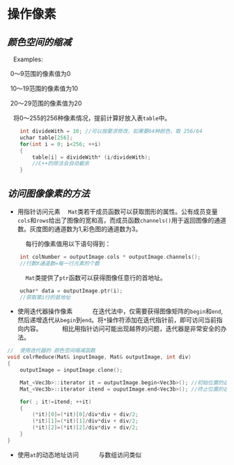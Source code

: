 # **操作像素**
## ***颜色空间的缩减***
&ensp;&ensp;Examples:

&ensp;0～9范围的像素值为0

&ensp;10～19范围的像素值为10

&ensp;20～29范围的像素值为20

&ensp;&ensp;将0～255的256种像素情况，提前计算好放入表``table``中。
```c
    int divideWith = 10; //可以按要求修改，如果要64种颜色，取 256/64
    uchar table[256];
    for(int i = 0; i<256; ++i)
    {
        table[i] = divideWith* (i/divideWith);
        //C++的除法会自动截余
    }
```
## ***访问图像像素的方法***
- 用指针访问元素
&ensp;&ensp;``Mat``类若干成员函数可以获取图形的属性。公有成员变量``cols``和``rows``给出了图像的宽和高，而成员函数``channels()``用于返回图像的通道数。灰度图的通道数为1,彩色图的通道数为3。

&ensp;&ensp;&ensp;&ensp;&ensp;&ensp;每行的像素值用以下语句得到：
```c
    int colNumber = outputImage.cols * outputImage.channels();
    //行数X通道数=每一行元素的个数
```
&ensp;&ensp;&ensp;&ensp;&ensp;&ensp;``Mat``类提供了``ptr``函数可以获得图像任意行的首地址。
```c
    uchar* data = outputImage.ptr(i);
    //获取第i行的首地址
```

- 使用迭代器操作像素
&ensp;&ensp;&ensp;&ensp;&ensp;&ensp;在迭代法中，仅需要获得图像矩阵的``begin``和``end``,然后递增迭代从``begin``到``end``。将``*``操作符添加在迭代指针前，即可访问当前指向内容。
&ensp;&ensp;&ensp;&ensp;&ensp;&ensp;相比用指针访问可能出现越界的问题，迭代器是非常安全的办法。
```c
//  使用迭代器的 颜色空间缩减函数
void colrReduce(Mat& inputImage, Mat& outputImage, int div)
{
    outputImage = inputImage.clone();

    Mat_<Vec3b>::iterator it = outputImage.begin<Vec3b>(); //初始位置的迭代器
    Mat_<Vec3b>::iterator itend = ouputImage.end<Vec3b>(); //终止位置的迭代器

    for( ; it!=itend; ++it)
    {
        (*it)[0]=(*it)[0]/div*div + div/2;
        (*it)[1]=(*it)[1]/div*div + div/2;
        (*it)[2]=(*it)[2]/div*div + div/2;
    }
}

```

- 使用``at``的动态地址访问
&ensp;&ensp;&ensp;&ensp;&ensp;&ensp;与数组访问类似